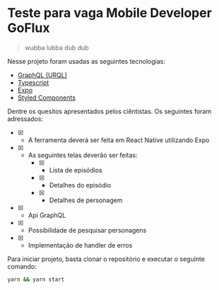 # Teste para vaga Mobile Developer GoFlux

> wubba lubba dub dub

Nesse projeto foram usadas as seguintes tecnologias:
- [GraphQL (URQL)](https://formidable.com/open-source/urql/)
- [Typescript](https://www.typescriptlang.org)
- [Expo](https://expo.dev)
- [Styled Components](https://styled-components.com)

Dentre os quesitos apresentados pelos ciêntistas. Os seguintes foram adressados:

- [x] - A ferramenta deverá ser feita em React Native utilizando Expo
- [x] - As seguintes telas deverão ser feitas:
	- [x] - Lista de episódios
	- [x] - Detalhes do episódio
	- [x] - Detalhes de personagem
- [x] - Api GraphQL
- [x] - Possibilidade de pesquisar personagens
- [x] - Implementação de handler de erros

Para iniciar projeto, basta clonar o repositório e executar o seguinte comando:

```bash
yarn && yarn start
```
